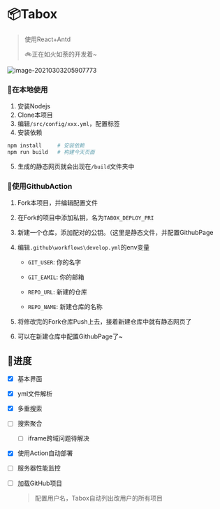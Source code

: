 # 📦Tabox

> 使用React+Antd
>
> 🚲正在如火如荼的开发着~

![image-20210303205907773](https://gitee.com/nmdfzf404/Image-hosting/raw/master/2021/image-20210303205907773.png)

### 🚀在本地使用

1. 安装Nodejs
2. Clone本项目
3. 编辑`/src/config/xxx.yml`，配置标签
4. 安装依赖

```bash
npm install		# 安装依赖
npm run build	# 构建今天页面
```

5. 生成的静态网页就会出现在`/build`文件夹中

### 🚕使用GithubAction

1. Fork本项目，并编辑配置文件

2. 在Fork的项目中添加私钥，名为`TABOX_DEPLOY_PRI`

3. 新建一个仓库，添加配对的公钥。（这里是静态文件，并配置GithubPage

4. 编辑`.github\workflows\develop.yml`的env变量

   - `GIT_USER`: 你的名字
   - `GIT_EAMIL`: 你的邮箱

   - `REPO_URL`: 新建的仓库
   - `REPO_NAME`: 新建仓库的名称

5. 将修改完的Fork仓库Push上去，接着新建仓库中就有静态网页了

6. 可以在新建仓库中配置GithubPage了~

## 🚟进度

- [x] 基本界面

- [x] yml文件解析

- [x] 多重搜索

- [ ] 搜索聚合 

  - [ ] iframe跨域问题待解决

- [x] 使用Action自动部署

- [ ] 服务器性能监控

- [ ] 加载GitHub项目

  > 配置用户名，Tabox自动列出改用户的所有项目